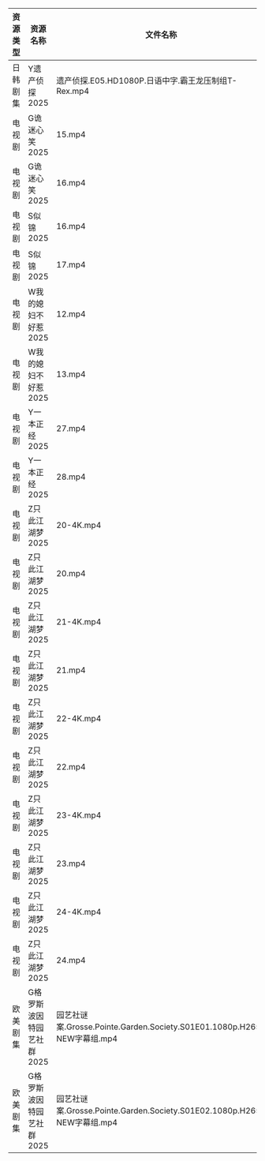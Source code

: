 | 资源类型 | 资源名称            | 文件名称                                                            | 分享链接                                 | 更新时间                |
| ---- | --------------- | --------------------------------------------------------------- | ------------------------------------ | ------------------- |
| 日韩剧集 | Y遗产侦探2025       | 遗产侦探.E05.HD1080P.日语中字.霸王龙压制组T-Rex.mp4                           | https://pan.quark.cn/s/88b8876b802e  | 2025-03-08 16:27:47 |
| 电视剧  | G诡迷心笑2025       | 15.mp4                                                          | https://pan.quark.cn/s/0741bc71fa24  | 2025-03-08 16:22:24 |
| 电视剧  | G诡迷心笑2025       | 16.mp4                                                          | https://pan.quark.cn/s/0741bc71fa24  | 2025-03-08 16:22:28 |
| 电视剧  | S似锦2025         | 16.mp4                                                          | https://www.alipan.com/s/VMdivamJ5t3 | 2025-03-08 00:07:02 |
| 电视剧  | S似锦2025         | 17.mp4                                                          | https://www.alipan.com/s/VMdivamJ5t3 | 2025-03-08 00:07:02 |
| 电视剧  | W我的媳妇不好惹2025    | 12.mp4                                                          | https://pan.quark.cn/s/9ca5c82efa68  | 2025-03-08 16:26:09 |
| 电视剧  | W我的媳妇不好惹2025    | 13.mp4                                                          | https://pan.quark.cn/s/9ca5c82efa68  | 2025-03-08 16:26:00 |
| 电视剧  | Y一本正经2025       | 27.mp4                                                          | https://pan.quark.cn/s/b82cc4abef31  | 2025-03-08 16:27:16 |
| 电视剧  | Y一本正经2025       | 28.mp4                                                          | https://pan.quark.cn/s/b82cc4abef31  | 2025-03-08 16:27:13 |
| 电视剧  | Z只此江湖梦2025      | 20-4K.mp4                                                       | https://pan.quark.cn/s/c52fbff63506  | 2025-03-08 10:27:31 |
| 电视剧  | Z只此江湖梦2025      | 20.mp4                                                          | https://www.alipan.com/s/sTGWUMrtMjb | 2025-03-08 16:07:39 |
| 电视剧  | Z只此江湖梦2025      | 21-4K.mp4                                                       | https://pan.quark.cn/s/c52fbff63506  | 2025-03-08 10:27:37 |
| 电视剧  | Z只此江湖梦2025      | 21.mp4                                                          | https://www.alipan.com/s/sTGWUMrtMjb | 2025-03-08 16:07:39 |
| 电视剧  | Z只此江湖梦2025      | 22-4K.mp4                                                       | https://pan.quark.cn/s/c52fbff63506  | 2025-03-08 10:27:27 |
| 电视剧  | Z只此江湖梦2025      | 22.mp4                                                          | https://www.alipan.com/s/sTGWUMrtMjb | 2025-03-08 16:07:38 |
| 电视剧  | Z只此江湖梦2025      | 23-4K.mp4                                                       | https://pan.quark.cn/s/c52fbff63506  | 2025-03-08 10:27:23 |
| 电视剧  | Z只此江湖梦2025      | 23.mp4                                                          | https://www.alipan.com/s/sTGWUMrtMjb | 2025-03-08 16:07:38 |
| 电视剧  | Z只此江湖梦2025      | 24-4K.mp4                                                       | https://pan.quark.cn/s/c52fbff63506  | 2025-03-08 10:27:34 |
| 电视剧  | Z只此江湖梦2025      | 24.mp4                                                          | https://www.alipan.com/s/sTGWUMrtMjb | 2025-03-08 16:07:38 |
| 欧美剧集 | G格罗斯波因特园艺社群2025 | 园艺社谜案.Grosse.Pointe.Garden.Society.S01E01.1080p.H265-NEW字幕组.mp4 | https://pan.quark.cn/s/9b9b6a68a5a2  | 2025-03-08 16:22:13 |
| 欧美剧集 | G格罗斯波因特园艺社群2025 | 园艺社谜案.Grosse.Pointe.Garden.Society.S01E02.1080p.H265-NEW字幕组.mp4 | https://pan.quark.cn/s/9b9b6a68a5a2  | 2025-03-08 16:22:17 |

